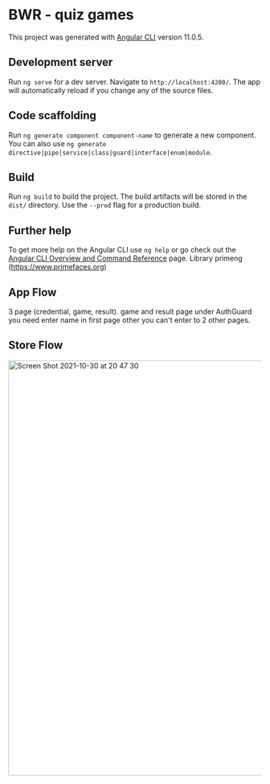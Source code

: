 # BWR - quiz games

This project was generated with [Angular CLI](https://github.com/angular/angular-cli) version 11.0.5.

## Development server

Run `ng serve` for a dev server. Navigate to `http://localhost:4200/`. The app will automatically reload if you change any of the source files.

## Code scaffolding

Run `ng generate component component-name` to generate a new component. You can also use `ng generate directive|pipe|service|class|guard|interface|enum|module`.

## Build

Run `ng build` to build the project. The build artifacts will be stored in the `dist/` directory. Use the `--prod` flag for a production build.

## Further help

To get more help on the Angular CLI use `ng help` or go check out the [Angular CLI Overview and Command Reference](https://angular.io/cli) page.
Library primeng (https://www.primefaces.org)

## App Flow
3 page (credential, game, result).
game and result page under AuthGuard you need enter name in first page other you can't enter to 2 other pages.

## Store Flow
<img width="826" alt="Screen Shot 2021-10-30 at 20 47 30" src="https://user-images.githubusercontent.com/947730/139555803-dd44819a-149b-45f9-b450-dacb0039bdb0.png">

